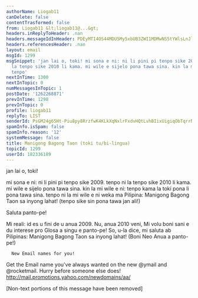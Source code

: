 ```yaml
---
authorName: Liogab11
canDelete: false
contentTrasformed: false
from: Liogab11 &lt;liogab11@...&gt;
headers.inReplyToHeader: .nan
headers.messageIdInHeader: PDEyMTI4OS44MDU5My5xbUB3ZWI1MDMwNS5tYWlsLnJlMi55YWhvby5jb20+
headers.referencesHeader: .nan
layout: email
msgId: 1299
msgSnippet: 'jan lai o, toki! mi sona e ni: ni li pini pi tenpo sike 2009. tenpo ni
  la tenpo sike 2010 li kama. mi wile e sijelo pona tawa sina. kin la mi wile e ni:
  tenpo'
nextInTime: 1300
nextInTopic: 0
numMessagesInTopic: 1
postDate: '1262268871'
prevInTime: 1298
prevInTopic: 0
profile: liogab11
replyTo: LIST
senderId: PsGM24g65Ht-Piu8py8RrzfwK4KLkXqNxlrFxdvHQtLvhBIixUigiqObTqrrN8bU2Ge7VjA0gmv3xkL-_2Iv-p0RJN8
spamInfo.isSpam: false
spamInfo.reason: '12'
systemMessage: false
title: Manigong Bagong Taon (toki tu/bi-lingua)
topicId: 1299
userId: 182336189
---
```


jan lai o, toki!

mi sona e ni: ni li pini pi tenpo sike 2009.
tenpo ni la tenpo sike 2010 li kama. mi wile e sijelo pona tawa sina.
kin la mi wile e ni: tenpo kama la toki pona li pona tawa sina. tenpo
ni la mi wile e ni weka ma Pilipina: Manigong Bagong Taon sa inyong lahat! (tenpo sike sin pona tawa jan ali!)


Saluta panto-pe!

Mi reali: id es u fini
de u anua 2009. Nu, anua 2010 veni, Mi volu boni sani e du interese pro
Glosa a singu e panto-pe! So, u-la dice, mi saluta ab Pilipinas: Manigong Bagong Taon sa inyong lahat! (Boni Neo Anua a panto-pe!)





      New Email names for you! 
Get the Email name you've always wanted on the new @ymail and @rocketmail. 
Hurry before someone else does!
http://mail.promotions.yahoo.com/newdomains/aa/

[Non-text portions of this message have been removed]



